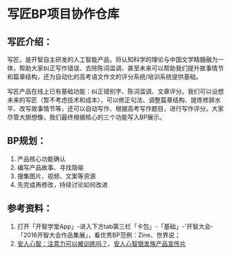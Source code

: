 # 写匠BP项目协作仓库

## 写匠介绍：

写匠，是开智自主研发的人工智能产品，将认知科学的理论与中国文学精髓融为一体，帮助大家纠正写作错误、去除陈词滥调、甚至未来可以帮助我们提升故事情节和篇章结构，还为自动化的高考语文作文的评分系统/培训系统提供基础。

写匠产品在线上已有基础功能：纠正错别字、陈词滥调、文章评分。我们可以设想未来的写匠（暂不考虑技术和成本），可以修正句法、调整篇章结构、提炼修辞水平、改写故事情节等，还可以自动写作、根据高考写作题目，进行写作评分。大家尽管大胆想像，我们最终根据核心的三个功能写入BP展示。

## BP规划：

1. 产品核心功能确认
2. 编写产品故事、寻找隐喻
3. 搜集图片、视频、文案等资源
4. 先完成再修改，持续讨论如何改进

## 参考资料：

1. 打开「开智学堂App」-进入下方tab第三栏「卡包」-「基础」-'开智大会-「2016开智大会作品集展」，看优秀BP范例：Zine、世界说；
2. [安人心智：注意力可以被训练吗？](https://v.qq.com/x/page/t0183a72xhf.html)、[安人心智银发族产品宣传片](https://v.qq.com/x/page/m0145fqb1id.html)

